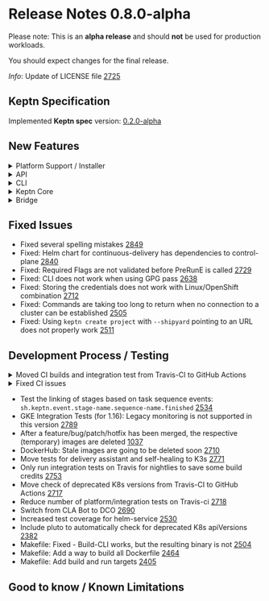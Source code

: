 # Release Notes 0.8.0-alpha

Please note: This is an **alpha release** and should **not** be used for production workloads.

You should expect changes for the final release.

*Info*: Update of LICENSE file [2725](https://github.com/keptn/keptn/issues/2725) 

## Keptn Specification

Implemented **Keptn spec** version: [0.2.0-alpha](https://github.com/keptn/spec/tree/0.2.0-alpha)

## New Features

<details><summary>Platform Support / Installer</summary>
<p>

- Lower K8s resource limits for distributors [2649](https://github.com/keptn/keptn/issues/2649) 
- Upgrade NGNIX unprivileged to latest version [2653](https://github.com/keptn/keptn/issues/2653) 
- Test Keptn control-plane for Kubernetes 1.19 using K3s [2411](https://github.com/keptn/keptn/issues/2411) 

</p>
</details>

<details><summary>API</summary>
<p>

- Remove WebSocket communication between CLI and API [2727](https://github.com/keptn/keptn/issues/2727)

</p>
</details>

<details><summary>CLI</summary>
<p>

- Upgrader for migrating from Shipyard v0.1 to Shipyard v0.2 [2500](https://github.com/keptn/keptn/issues/2500)
- Continue working with current Keptn context and remove Keptn context switch from keptn --help [2721](https://github.com/keptn/keptn/issues/2721)
- Improvement to write version mismatch to std::err [2761](https://github.com/keptn/keptn/issues/2761)
- Re-add the version check into the root command [2571](https://github.com/keptn/keptn/issues/2571)
- Adapt CLI command `keptn send event new-artifact` to CloudEvents spec of 0.8.0 [2558](https://github.com/keptn/keptn/issues/2558)
- Improve post-installation steps by including Keptn API endpoint IP [2444](https://github.com/keptn/keptn/issues/2444)
- Adapt CLI commands `create service`, `onboard service` and `delete service` to use endpoint of the shipyard-controller [2557](https://github.com/keptn/keptn/issues/2557) 
- CLI support creating a project using the new shipyard spec [2266](https://github.com/keptn/keptn/issues/2266) 
- Improved `keptn install --help` messages [2584](https://github.com/keptn/keptn/issues/2584) 
- Keptn support for multiple plans [1863](https://github.com/keptn/keptn/issues/1863) 
- YAML input support for URIs [1648](https://github.com/keptn/keptn/issues/1648) 
- Improved error message when no connection to Keptn API could be established [1349](https://github.com/keptn/keptn/issues/1349) 

</p>
</details>

<details><summary>Keptn Core</summary>
<p>

- *configuration-service:*
  - Keep track of last processed artifact in materialized view [2692](https://github.com/keptn/keptn/issues/2692)
  - HEAD branch not properly set [2735](https://github.com/keptn/keptn/issues/2735)
  - Updating existing upstream not working [2708](https://github.com/keptn/keptn/issues/2708)
  - Include Git commit ID in GET resource responses [2307](https://github.com/keptn/keptn/issues/2307)

- *distributor*:
  - Having a subscription topic does not have to be a requirement [2562](https://github.com/keptn/keptn/issues/2562)
  - Extend distributor to bridge traffic from Keptn service to Keptn API [2220](https://github.com/keptn/keptn/issues/2220)
  - Sidecar for polling open *.triggered events [2166](https://github.com/keptn/keptn/issues/2166)

- *eventbroker*:
  - Remove eventbroker from Keptn core [2254](https://github.com/keptn/keptn/issues/2254)

- *gatekeeper-service*:
  - gatekeeper-service becomes the approval-service for automatic approvals [2533](https://github.com/keptn/keptn/issues/2533)

- *helm-service*:
  - Create a sequence diagram for helm-service [2592](https://github.com/keptn/keptn/issues/2592)
  - Return Git commit ID in finished events sent by helm-service [2531](https://github.com/keptn/keptn/issues/2531)
  - helm-service reacts on `release.triggered` and sends `release.started/finished` events [2265](https://github.com/keptn/keptn/issues/2265)
  - helm-service reacts on `deployment.triggered` and sends `deployment.started/finished` events [2262](https://github.com/keptn/keptn/issues/2262)

- *jmeter-service*:
  - jmeter-service reacts on `test.triggered` and sends `test.started/finished` events [2263](https://github.com/keptn/keptn/issues/2263)

- *lighthouse-service*:
  - Support quality gates use-case with updated services [2724](https://github.com/keptn/keptn/issues/2724)
  - lighthouse-service reacts on `evaluation.triggered` and sends `evaluation.started/finished` events [2264](https://github.com/keptn/keptn/issues/2264)

- *mongodb-datastore*:
  - Quering (root) events via mongodb-datastore is slow when there is many events in the DB [2759](https://github.com/keptn/keptn/issues/2759)
  - Fixed: mongodb-datastore does not contain "triggeredid" in input [2514](https://github.com/keptn/keptn/issues/2514)

- *remediation-service*
  - Include `triggerid` property in `remediation.status.changed/finished` events [1917](https://github.com/keptn/keptn/issues/1917)
  - Support remediation use-case with updated services [2663](https://github.com/keptn/keptn/issues/2663)

- *shipyard-controller*:
  - Fixed: Shipyard-controller does not set result field of next `.triggered` event [2816](https://github.com/keptn/keptn/issues/2816)
  - Shipyard-controller subscribes to trigger-events defined in the shipyard.yaml and provides a built-in task sequence for evaluations [2529](https://github.com/keptn/keptn/issues/2529)
  - Shipyard-controller is integrated into Travis CI build for release branches [2273](https://github.com/keptn/keptn/issues/2273)
  - Controls the task sequences defined in the Shipyard [2193](https://github.com/keptn/keptn/issues/2193)
  - Manages open *.started events in a mongoDB collection per project [2159](https://github.com/keptn/keptn/issues/2159)
  - Manages open *.triggered events in a mongoDB collection per project [2158](https://github.com/keptn/keptn/issues/2158)

</p>
</details>

<details><summary>Bridge</summary>
<p>

- Fixed: Keptn Bridge is not showing notification about the new Keptn version [2693](https://github.com/keptn/keptn/issues/2693)
- Fixed: Keptn Bridge ignores deployed service artifact [2543](https://github.com/keptn/keptn/issues/2543)
- Use an HTTP-interceptor to add default headers and implement generic error handling [1987](https://github.com/keptn/keptn/issues/1987) 
- Added COPY button for SLO content [1997](https://github.com/keptn/keptn/issues/1997)

</p>
</details>

## Fixed Issues

- Fixed several spelling mistakes [2849](https://github.com/keptn/keptn/issues/2849)
- Fixed: Helm chart for continuous-delivery has dependencies to control-plane [2840](https://github.com/keptn/keptn/issues/2840)
- Fixed: Required Flags are not validated before PreRunE is called [2729](https://github.com/keptn/keptn/issues/2729)
- Fixed: CLI does not work when using GPG pass [2638](https://github.com/keptn/keptn/issues/2638)
- Fixed: Storing the credentials does not work with Linux/OpenShift combination [2712](https://github.com/keptn/keptn/issues/2712)
- Fixed: Commands are taking too long to return when no connection to a cluster can be established [2505](https://github.com/keptn/keptn/issues/2505) 
- Fixed: Using `keptn create project` with `--shipyard` pointing to an URL does not properly work [2511](https://github.com/keptn/keptn/issues/2511) 

## Development Process / Testing

<details><summary>Moved CI builds and integration test from Travis-CI to GitHub Actions</summary>
<p>

- Travis-CI builds are disabled due to negative credit balance [2715](https://github.com/keptn/keptn/issues/2715)
- Migrate integration tests from Travis-CI to GitHub Actions [2811](https://github.com/keptn/keptn/issues/2811)
- Migrate go-utils and kubernetes-utils from Travis-CI to GitHub Actions [2796](https://github.com/keptn/keptn/issues/2796)
- Migrate CI from travis-ci.org to travis-ci.com (by Dec. 2020) [2356](https://github.com/keptn/keptn/issues/2356)
- Move Docker builds from Travis-CI to GitHub Actions [2752](https://github.com/keptn/keptn/issues/2752)
- Move unit test execution from TravisCI to GitHub Actions [2716](https://github.com/keptn/keptn/issues/2716)
- Remove hard-dependency of MacOS builds in Travis-CI [2719](https://github.com/keptn/keptn/issues/2719)
- Auto-updating go-utils and kubernetes-utils in keptn/keptn needs to be a signed commit (and moved to GitHub Actions) [2750](https://github.com/keptn/keptn/issues/2750)

</p>
</details>

<details><summary>Fixed CI issues</summary>
<p>

- Fixed: Flaky integration tests: Integration tests fail (in unpredictable situations) [2149](https://github.com/keptn/keptn/issues/2149)
- Fixed: Integration Test stalls at the Keptn auth command [2704](https://github.com/keptn/keptn/issues/2704)
- Fixed: Integration Tests: Setup of Keptn fails due to server version check [2701](https://github.com/keptn/keptn/issues/2701)
- Fixed: Unable to do remote debugging of mongodb-datastore due to liveness-probe [2536](https://github.com/keptn/keptn/issues/2536)
- Fixed: GitHub Action Reviewdog Fails: The `add-path` command is disabled [2694](https://github.com/keptn/keptn/issues/2694)

</p>
</details>

- Test the linking of stages based on task sequence events: `sh.keptn.event.stage-name.sequence-name.finished` [2534](https://github.com/keptn/keptn/issues/2534)
- GKE Integration Tests (for 1.16): Legacy monitoring is not supported in this version [2789](https://github.com/keptn/keptn/issues/2789)
- After a feature/bug/patch/hotfix has been merged, the respective (temporary) images are deleted [1037](https://github.com/keptn/keptn/issues/1037)
- DockerHub: Stale images are going to be deleted soon [2710](https://github.com/keptn/keptn/issues/2710)
- Move tests for delivery assistant and self-healing to K3s [2771](https://github.com/keptn/keptn/issues/2771)
- Only run integration tests on Travis for nightlies to save some build credits [2753](https://github.com/keptn/keptn/issues/2753)
- Move check of deprecated K8s versions from Travis-CI to GitHub Actions [2717](https://github.com/keptn/keptn/issues/2717)
- Reduce number of platform/integration tests on Travis-ci [2718](https://github.com/keptn/keptn/issues/2718)
- Switch from CLA Bot to DCO [2690](https://github.com/keptn/keptn/issues/2690)
- Increased test coverage for helm-service [2530](https://github.com/keptn/keptn/issues/2530)
- Include pluto to automatically check for deprecated K8s apiVersions [2382](https://github.com/keptn/keptn/issues/2383)
- Makefile: Fixed - Build-CLI works, but the resulting binary is not [2504](https://github.com/keptn/keptn/issues/2504)
- Makefile: Add a way to build all Dockerfile [2464](https://github.com/keptn/keptn/issues/2464)
- Makefile: Add build and run targets [2405](https://github.com/keptn/keptn/issues/2405)

## Good to know / Known Limitations

